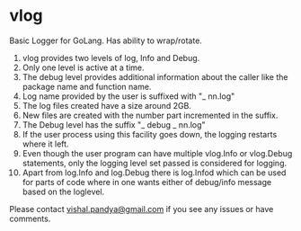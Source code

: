# vlog
Basic Logger for GoLang. Has ability to wrap/rotate.

1) vlog provides two levels of log, Info and Debug. 
2) Only one level is active at a time.
3) The debug level provides additional information about the 
   caller like the package name and function name.
4) Log name provided by the user is suffixed with "_ nn.log"
5) The log files created have a size around 2GB.
6) New files are created with the number part incremented in the suffix.
7) The Debug level has the suffix "_ debug _ nn.log"
8) If the user process using this facility goes down, the logging
   restarts where it left.
9) Even though the user program can have multiple vlog.Info or vlog.Debug
   statements, only the logging level set passed is considered for logging.
10) Apart from log.Info and log.Debug there is log.Infod which can be used
    for parts of code where in one wants either of debug/info message 
    based on the loglevel.
   
   Please contact vishal.pandya@gmail.com if you see any issues or have comments.


